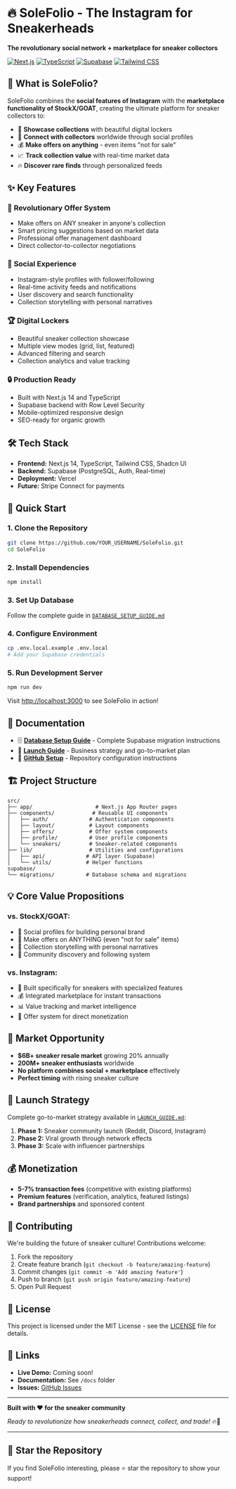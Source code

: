 # 🔥 SoleFolio - The Instagram for Sneakerheads

**The revolutionary social network + marketplace for sneaker collectors**

[![Next.js](https://img.shields.io/badge/Next.js-14-black?logo=next.js)](https://nextjs.org/)
[![TypeScript](https://img.shields.io/badge/TypeScript-5-blue?logo=typescript)](https://www.typescriptlang.org/)
[![Supabase](https://img.shields.io/badge/Supabase-PostgreSQL-green?logo=supabase)](https://supabase.com/)
[![Tailwind CSS](https://img.shields.io/badge/Tailwind-CSS-38B2AC?logo=tailwind-css)](https://tailwindcss.com/)

## 🚀 What is SoleFolio?

SoleFolio combines the **social features of Instagram** with the **marketplace functionality of StockX/GOAT**, creating the ultimate platform for sneaker collectors to:

- 📱 **Showcase collections** with beautiful digital lockers
- 🤝 **Connect with collectors** worldwide through social profiles
- 💰 **Make offers on anything** - even items "not for sale"
- 📈 **Track collection value** with real-time market data
- 🔥 **Discover rare finds** through personalized feeds

## ✨ Key Features

### 🎯 **Revolutionary Offer System**
- Make offers on ANY sneaker in anyone's collection
- Smart pricing suggestions based on market data
- Professional offer management dashboard
- Direct collector-to-collector negotiations

### 📱 **Social Experience**
- Instagram-style profiles with follower/following
- Real-time activity feeds and notifications
- User discovery and search functionality
- Collection storytelling with personal narratives

### 🏆 **Digital Lockers**
- Beautiful sneaker collection showcase
- Multiple view modes (grid, list, featured)
- Advanced filtering and search
- Collection analytics and value tracking

### 🔒 **Production Ready**
- Built with Next.js 14 and TypeScript
- Supabase backend with Row Level Security
- Mobile-optimized responsive design
- SEO-ready for organic growth

## 🛠️ Tech Stack

- **Frontend:** Next.js 14, TypeScript, Tailwind CSS, Shadcn UI
- **Backend:** Supabase (PostgreSQL, Auth, Real-time)
- **Deployment:** Vercel
- **Future:** Stripe Connect for payments

## 🚀 Quick Start

### 1. Clone the Repository
```bash
git clone https://github.com/YOUR_USERNAME/SoleFolio.git
cd SoleFolio
```

### 2. Install Dependencies
```bash
npm install
```

### 3. Set Up Database
Follow the complete guide in [`DATABASE_SETUP_GUIDE.md`](./DATABASE_SETUP_GUIDE.md)

### 4. Configure Environment
```bash
cp .env.local.example .env.local
# Add your Supabase credentials
```

### 5. Run Development Server
```bash
npm run dev
```

Visit [http://localhost:3000](http://localhost:3000) to see SoleFolio in action!

## 📖 Documentation

- 🗄️ **[Database Setup Guide](./DATABASE_SETUP_GUIDE.md)** - Complete Supabase migration instructions
- 🚀 **[Launch Guide](./LAUNCH_GUIDE.md)** - Business strategy and go-to-market plan
- 🔧 **[GitHub Setup](./GITHUB_SETUP.md)** - Repository configuration instructions

## 🏗️ Project Structure

```
src/
├── app/                    # Next.js App Router pages
├── components/            # Reusable UI components
│   ├── auth/             # Authentication components
│   ├── layout/           # Layout components
│   ├── offers/           # Offer system components
│   ├── profile/          # User profile components
│   └── sneakers/         # Sneaker-related components
├── lib/                  # Utilities and configurations
│   ├── api/             # API layer (Supabase)
│   └── utils/           # Helper functions
supabase/
└── migrations/          # Database schema and migrations
```

## 💡 Core Value Propositions

### **vs. StockX/GOAT:**
- 🤝 Social profiles for building personal brand
- 💬 Make offers on ANYTHING (even "not for sale" items)
- 📖 Collection storytelling with personal narratives
- 👥 Community discovery and following system

### **vs. Instagram:**
- 👟 Built specifically for sneakers with specialized features
- 💰 Integrated marketplace for instant transactions
- 📊 Value tracking and market intelligence
- 🎯 Offer system for direct monetization

## 🎯 Market Opportunity

- **$6B+ sneaker resale market** growing 20% annually
- **200M+ sneaker enthusiasts** worldwide
- **No platform combines social + marketplace** effectively
- **Perfect timing** with rising sneaker culture

## 🚀 Launch Strategy

Complete go-to-market strategy available in [`LAUNCH_GUIDE.md`](./LAUNCH_GUIDE.md):

1. **Phase 1:** Sneaker community launch (Reddit, Discord, Instagram)
2. **Phase 2:** Viral growth through network effects
3. **Phase 3:** Scale with influencer partnerships

## 💰 Monetization

- **5-7% transaction fees** (competitive with existing platforms)
- **Premium features** (verification, analytics, featured listings)
- **Brand partnerships** and sponsored content

## 🤝 Contributing

We're building the future of sneaker culture! Contributions welcome:

1. Fork the repository
2. Create feature branch (`git checkout -b feature/amazing-feature`)
3. Commit changes (`git commit -m 'Add amazing feature'`)
4. Push to branch (`git push origin feature/amazing-feature`)
5. Open Pull Request

## 📄 License

This project is licensed under the MIT License - see the [LICENSE](LICENSE) file for details.

## 🔗 Links

- **Live Demo:** Coming soon!
- **Documentation:** See `/docs` folder
- **Issues:** [GitHub Issues](https://github.com/YOUR_USERNAME/SoleFolio/issues)

---

**Built with ❤️ for the sneaker community**

*Ready to revolutionize how sneakerheads connect, collect, and trade!* 🔥👟

---

## 🌟 Star the Repository

If you find SoleFolio interesting, please ⭐ star the repository to show your support!